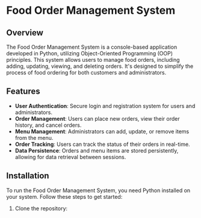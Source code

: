 # Food Order Management System

## Overview
The Food Order Management System is a console-based application developed in Python, utilizing Object-Oriented Programming (OOP) principles. This system allows users to manage food orders, including adding, updating, viewing, and deleting orders. It's designed to simplify the process of food ordering for both customers and administrators.

## Features
- **User Authentication**: Secure login and registration system for users and administrators.
- **Order Management**: Users can place new orders, view their order history, and cancel orders.
- **Menu Management**: Administrators can add, update, or remove items from the menu.
- **Order Tracking**: Users can track the status of their orders in real-time.
- **Data Persistence**: Orders and menu items are stored persistently, allowing for data retrieval between sessions.

## Installation
To run the Food Order Management System, you need Python installed on your system. Follow these steps to get started:

1. Clone the repository: